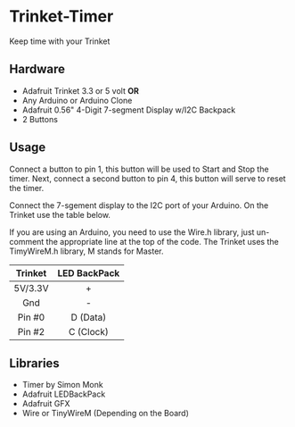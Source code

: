 Trinket-Timer
=============

Keep time with your Trinket

Hardware
------------
* Adafruit Trinket 3.3 or 5 volt __OR__
* Any Arduino or Arduino Clone
* Adafruit 0.56" 4-Digit 7-segment Display w/I2C Backpack
* 2 Buttons

Usage
------------
Connect a button to pin 1, this button will be used to Start and Stop the timer. Next, connect a second button to pin 4, this button will serve to reset the timer.

Connect the 7-sgement display to the I2C port of your Arduino. On the Trinket use the table below.

If you are using an Arduino, you need to use the Wire.h library, just un-comment the appropriate line at the top of the code. The Trinket uses the TimyWireM.h library, M stands for Master.

| Trinket | LED BackPack|
| :-----: | :---------: |
| 5V/3.3V | +           |
| Gnd     | -           |
| Pin #0  | D (Data)    |
| Pin #2  | C (Clock)   |


Libraries
------------
* Timer by Simon Monk
* Adafruit LEDBackPack
* Adafruit GFX
* Wire or TinyWireM (Depending on the Board)
